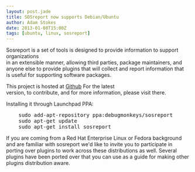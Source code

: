 ```yaml
---
layout: post.jade
title: SOSreport now supports Debian/Ubuntu
author: Adam Stokes
date: 2013-01-08T15:00Z
tags: [ubuntu, linux, sosreport]
---
```

<p>Sosreport is a set of tools is designed to provide information to support organizations<br />
in an extensible manner, allowing third parties, package maintainers, and<br />
anyone else to provide plugins that will collect and report information that<br />
is useful for supporting software packages.</p>
<p>This project is hosted at <a href=&#34;http://github.com/sosreport/sosreport&#34;>Github</a> For the latest<br />
version, to contribute, and for more information, please visit there.</p>
<p>Installing it through Launchpad PPA:</p>
<pre class=&#34;prettyprint&#34;>
    sudo add-apt-repository ppa:debugmonkeys/sosreport
    sudo apt-get update
    sudo apt-get install sosreport
</pre>
<p>If you are coming from a Red Hat Enterprise Linux or Fedora background and are familiar with sosreport we&#39;d like to invite you to participate in porting over plugins to work across these distributions as well. Several plugins have been ported over that you can use as a guide for making other plugins distribution aware.</p>
